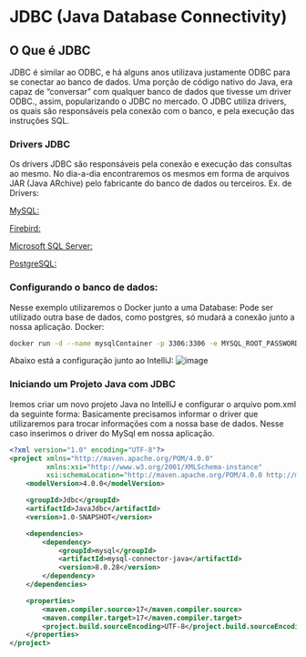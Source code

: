 # JDBC (Java Database Connectivity)
## O Que é JDBC

JDBC é similar ao ODBC, e há alguns anos utilizava justamente ODBC para se conectar ao banco de dados. Uma porção de código nativo do Java, era capaz de “conversar” com qualquer banco de dados que tivesse um driver ODBC., assim,  popularizando o JDBC no mercado.
O JDBC utiliza drivers, os quais são responsáveis  pela conexão com o banco, e pela execução das instruções SQL.

### Drivers JDBC

Os drivers JDBC são responsáveis pela conexão e execução das consultas ao mesmo.
No dia-a-dia encontraremos os mesmos em forma de arquivos JAR (Java ARchive) pelo fabricante do banco de dados ou terceiros.
Ex. de Drivers:

[MySQL:](https://www.mysql.com/products/connector/)

[Firebird:](https://firebirdsql.org/en/jdbc-driver/)

[Microsoft SQL Server:](https://docs.microsoft.com/pt-br/sql/connect/jdbc/download-microsoft-jdbc-driver-for-sql-server?view=sql-server-ver15)

[PostgreSQL:](https://jdbc.postgresql.org/)

### Configurando o banco de dados:

Nesse exemplo utilizaremos o Docker junto a uma Database:
Pode ser utilizado outra base de dados, como postgres, só mudará a conexão junto a nossa aplicação.
Docker:
```bash
docker run -d --name mysqlContainer -p 3306:3306 -e MYSQL_ROOT_PASSWORD=root -e MYSQL_DATABASE=dockerDatabase -e MYSQL_USER=admin -e MYSQL_PASSWORD=root mysql

```
Abaixo está a configuração junto ao IntelliJ:
![image](https://github.com/lschlestein/JDBC/assets/103784532/b2d2e5f0-4cae-47c8-ad02-7d9ccb3f7c4e)

### Iniciando um Projeto Java com JDBC

Iremos criar um novo projeto Java no IntelliJ e configurar o arquivo pom.xml da seguinte forma:
Basicamente precisamos informar o driver que utilizaremos para trocar informações com a nossa base de dados. Nesse caso inserimos o driver do MySql em nossa aplicação.

```xml
<?xml version="1.0" encoding="UTF-8"?>
<project xmlns="http://maven.apache.org/POM/4.0.0"
         xmlns:xsi="http://www.w3.org/2001/XMLSchema-instance"
         xsi:schemaLocation="http://maven.apache.org/POM/4.0.0 http://maven.apache.org/xsd/maven-4.0.0.xsd">
    <modelVersion>4.0.0</modelVersion>

    <groupId>Jdbc</groupId>
    <artifactId>JavaJdbc</artifactId>
    <version>1.0-SNAPSHOT</version>

    <dependencies>
        <dependency>
            <groupId>mysql</groupId>
            <artifactId>mysql-connector-java</artifactId>
            <version>8.0.28</version>
        </dependency>
    </dependencies>

    <properties>
        <maven.compiler.source>17</maven.compiler.source>
        <maven.compiler.target>17</maven.compiler.target>
        <project.build.sourceEncoding>UTF-8</project.build.sourceEncoding>
    </properties>
</project>
```




